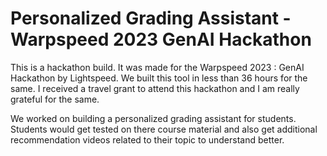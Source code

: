 # Personalized Grading Assistant - Warpspeed 2023 GenAI Hackathon 

This is a hackathon build. It was made for the Warpspeed 2023 : GenAI Hackathon by Lightspeed. We built this tool in less than 36 hours for the same. I received a travel grant to attend this hackathon and I am really grateful for the same.

We worked on building a personalized grading assistant for students. Students would get tested on there course material and also get additional recommendation videos related to their topic to understand better.
